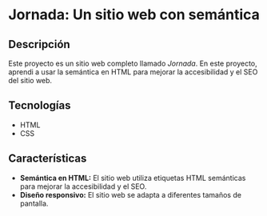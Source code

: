 # Jornada: Un sitio web con semántica

## Descripción

Este proyecto es un sitio web completo llamado *Jornada*. En este proyecto, aprendi a usar la semántica en HTML para mejorar la accesibilidad y el SEO del sitio web. 

## Tecnologías

* HTML
* CSS

## Características

* **Semántica en HTML:** El sitio web utiliza etiquetas HTML semánticas para mejorar la accesibilidad y el SEO.
* **Diseño responsivo:** El sitio web se adapta a diferentes tamaños de pantalla.
